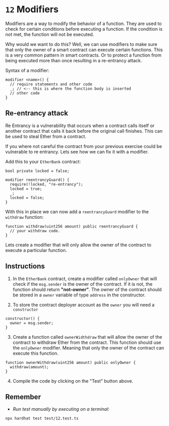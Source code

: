 # `12` Modifiers

Modifiers are a way to modify the behavior of a function. They are used to check for certain conditions before executing a function. If the condition is not met, the function will not be executed.

Why would we want to do this? Well, we can use modifiers to make sure that only the owner of a smart contract can execute certain functions. This is a very common pattern in smart contracts. Or to protect a function from being executed more than once resulting in a re-entrancy attack.

Syntax of a modifier:

```solidity
modifier <name>() {
  // require statements and other code
  _; // <-- this is where the function body is inserted
  // other code
}
```

## Re-entrancy attack

Re Entrancy is a vulnerability that occurs when a contract calls itself or another contract that calls it back before the original call finishes. This can be used to steal Ether from a contract.

If you where not careful the contract from your previous exercise could be vulnerable to re entrancy. Lets see how we can fix it with a modifier.

Add this to your `EtherBank` contract:

```solidity
bool private locked = false;

modifier reentrancyGuard() {
  require(!locked, "re-entrancy");
  locked = true;
  _;
  locked = false;
}
```

With this in place we can now add a `reentrancyGuard` modifier to the `withdraw` function:

```solidity
function withdraw(uint256 amount) public reentrancyGuard {
  // your withdraw code.
}

```

Lets create a modifier that will only allow the owner of the contract to execute a particular function.

## Instructions

1. In the `EtherBank` contract, create a modifier called `onlyOwner` that will check if the `msg.sender` is the owner of the contract. If it is not, the function should return **"not-owner"**. The owner of the contract should be stored in a `owner` variable of type `address` in the constructor.

2. To store the contract deployer account as the `owner` you will need a `constructor`

```solidity
constructor() {
  owner = msg.sender;
}

```

3. Create a function called `ownerWidthdraw` that will allow the owner of the contract to withdraw Ether from the contract. This function should use the `onlyOwner` modifier. Meaning that only the owner of the contract can execute this function.

```solidity
function ownerWithdraw(uint256 amount) public onlyOwner {
  withdraw(amount);
}

```

4. Compile the code by clicking on the "Test" button above.

## Remember

- _Run test manually by executing on a terminal:_

```shell
npx hardhat test test/12.test.ts
```
